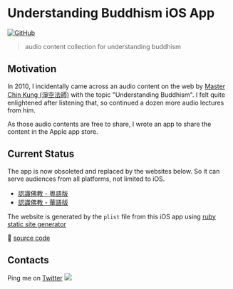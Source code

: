 # Understanding Buddhism iOS App

[![GitHub](https://img.shields.io/github/license/hoishing/buddhism-objc)](https://opensource.org/licenses/MIT)

> audio content collection for understanding buddhism

## Motivation

In 2010, I incidentally came across an audio content on the web by [Master Chin Kung (淨空法師)](https://en.wikipedia.org/wiki/Chin_Kung) with the topic "Understanding Buddhism". I felt quite enlightened after listening that, so continued a dozen more audio lectures from him.

As those audio contents are free to share, I wrote an app to share the content in the Apple app store.

## Current Status

The app is now obsoleted and replaced by the websites below. So it can serve audiences from all platforms, not limited to iOS.

- [認識佛教 - 粵語版](https://hoishing.github.io/ruby-SSG/index_zh.htm)
- [認識佛教 - 華語版](https://hoishing.github.io/ruby-SSG/index_cn.htm)

The website is generated by the `plist` file from this iOS app using [ruby static site generator](https://github.com/hoishing/ruby-SSG)

🔗 [source code](https://github.com/hoishing/buddhism-objc)

## Contacts

Ping me on [Twitter](https://twitter.com/hoishing) ![](https://api.iconify.design/logos/twitter.svg?width=20)
